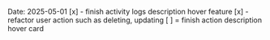 Date: 2025-05-01 
[x] - finish activity logs description hover feature
 [x] - refactor user action such as deleting, updating 
 [ ] = finish action description hover card
